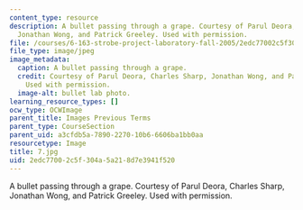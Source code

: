 ```yaml
---
content_type: resource
description: A bullet passing through a grape. Courtesy of Parul Deora, Charles Sharp,
  Jonathan Wong, and Patrick Greeley. Used with permission.
file: /courses/6-163-strobe-project-laboratory-fall-2005/2edc77002c5f304a5a218d7e3941f520_7.jpg
file_type: image/jpeg
image_metadata:
  caption: A bullet passing through a grape.
  credit: Courtesy of Parul Deora, Charles Sharp, Jonathan Wong, and Patrick Greeley.
    Used with permission.
  image-alt: bullet lab photo.
learning_resource_types: []
ocw_type: OCWImage
parent_title: Images Previous Terms
parent_type: CourseSection
parent_uid: a3cfdb5a-7890-2270-10b6-6606ba1bb0aa
resourcetype: Image
title: 7.jpg
uid: 2edc7700-2c5f-304a-5a21-8d7e3941f520
---
```

A bullet passing through a grape. Courtesy of Parul Deora, Charles Sharp, Jonathan Wong, and Patrick Greeley. Used with permission.